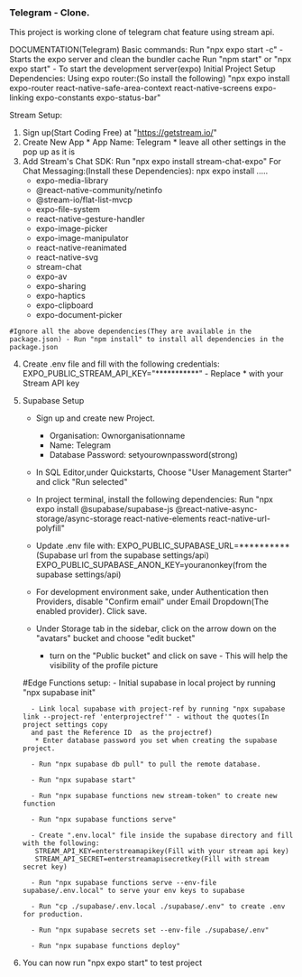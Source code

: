 ### Telegram - Clone.
This project is working clone of telegram chat feature using stream api.

DOCUMENTATION(Telegram)
   Basic commands:
   	Run "npx expo start -c" - Starts the expo server and clean the bundler cache
	Run "npm start" or "npx expo start" - To start the development server(expo)
Initial Project Setup Dependencies:
   Using expo router:(So install the following)
	"npx expo install expo-router react-native-safe-area-context react-native-screens expo-linking expo-constants expo-status-bar"
	
Stream Setup:
   1. Sign up(Start Coding Free) at "https://getstream.io/"
   2. Create New App
   	* App Name: Telegram
   	* leave all other settings in the pop up as it is
   3. Add Stream's Chat SDK:
    	Run "npx expo install stream-chat-expo"
    	For Chat Messaging:(Install these Dependencies):
	  npx expo install .....
	    * expo-media-library
	    * @react-native-community/netinfo
	    * @stream-io/flat-list-mvcp
	    * expo-file-system
	    * react-native-gesture-handler
	    * expo-image-picker
	    * expo-image-manipulator
	    * react-native-reanimated
	    * react-native-svg
	    * stream-chat
	    * expo-av
	    * expo-sharing
	    * expo-haptics
	    * expo-clipboard
	    * expo-document-picker
    
    #Ignore all the above dependencies(They are available in the package.json) - Run "npm install" to install all dependencies in the package.json
    
  4. Create .env file and fill with the following credentials:
        EXPO_PUBLIC_STREAM_API_KEY="***********" - Replace * with your Stream API key
        
  5. Supabase Setup
       * Sign up and create new Project.
       	  - Organisation: Ownorganisationname
          - Name: Telegram
          - Database Password: setyourownpassword(strong)
       	 
       * In SQL Editor,under Quickstarts, Choose "User Management Starter" and click "Run selected" 
       
       * In project terminal, install the following dependencies:
           Run "npx expo install @supabase/supabase-js @react-native-async-storage/async-storage react-native-elements react-native-url-polyfill"
           
       * Update .env file with:
           EXPO_PUBLIC_SUPABASE_URL=********** (Supabase url from the supabase settings/api)
           EXPO_PUBLIC_SUPABASE_ANON_KEY=youranonkey(from the supabase settings/api)
           
       * For development environment sake, under Authentication then Providers, disable "Confirm email" under Email Dropdown(The enabled provider). Click save.
          
       * Under Storage tab in the sidebar, click on the arrow down on the "avatars" bucket and choose "edit bucket"
       	   - turn on the "Public bucket" and click on save - This will help the visibility of the profile picture
       
       
       #Edge Functions setup:
           - Initial supabase in local project by running "npx supabase init"
           
           - Link local supabase with project-ref by running "npx supabase link --project-ref 'enterprojectref'" - without the quotes(In project settings copy 
           and past the Reference ID  as the projectref)
           	* Enter database password you set when creating the supabase project.
           
           - Run "npx supabase db pull" to pull the remote database. 
           
       	   - Run "npx supabase start"
    	   
    	   - Run "npx supabase functions new stream-token" to create new function
    	   
    	   - Run "npx supabase functions serve"
    	   
    	   - Create ".env.local" file inside the supabase directory and fill with the following:
    	   	STREAM_API_KEY=enterstreamapikey(Fill with your stream api key)
    	   	STREAM_API_SECRET=enterstreamapisecretkey(Fill with stream secret key)
    	   	
    	   - Run "npx supabase functions serve --env-file supabase/.env.local" to serve your env keys to supabase
    	   
    	   - Run "cp ./supabase/.env.local ./supabase/.env" to create .env for production.
    	   
    	   - Run "npx supabase secrets set --env-file ./supabase/.env"
    	   
    	   - Run "npx supabase functions deploy"
   
   6. You can now run "npx expo start" to test project
    	   
    	   
    	   
    	   
    	   
    	   
    	   
    	   
    	   
    	   
    
    
    
    
    
    
    
    
    
    
    
    
    
    
    
    
    
    
    
    
    
    
    
    
    
    
    
    
    
    
    
